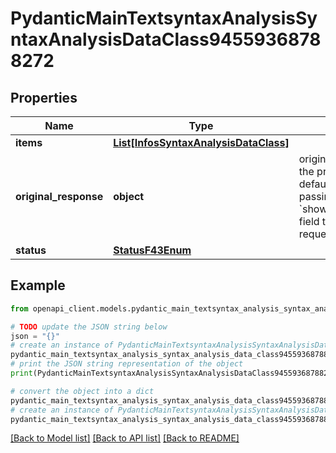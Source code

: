 # PydanticMainTextsyntaxAnalysisSyntaxAnalysisDataClass94559368788272


## Properties

Name | Type | Description | Notes
------------ | ------------- | ------------- | -------------
**items** | [**List[InfosSyntaxAnalysisDataClass]**](InfosSyntaxAnalysisDataClass.md) |  | [optional] 
**original_response** | **object** | original response sent by the provider, hidden by default, show it by passing the &#x60;show_original_response&#x60; field to &#x60;true&#x60; in your request | [optional] 
**status** | [**StatusF43Enum**](StatusF43Enum.md) |  | 

## Example

```python
from openapi_client.models.pydantic_main_textsyntax_analysis_syntax_analysis_data_class94559368788272 import PydanticMainTextsyntaxAnalysisSyntaxAnalysisDataClass94559368788272

# TODO update the JSON string below
json = "{}"
# create an instance of PydanticMainTextsyntaxAnalysisSyntaxAnalysisDataClass94559368788272 from a JSON string
pydantic_main_textsyntax_analysis_syntax_analysis_data_class94559368788272_instance = PydanticMainTextsyntaxAnalysisSyntaxAnalysisDataClass94559368788272.from_json(json)
# print the JSON string representation of the object
print(PydanticMainTextsyntaxAnalysisSyntaxAnalysisDataClass94559368788272.to_json())

# convert the object into a dict
pydantic_main_textsyntax_analysis_syntax_analysis_data_class94559368788272_dict = pydantic_main_textsyntax_analysis_syntax_analysis_data_class94559368788272_instance.to_dict()
# create an instance of PydanticMainTextsyntaxAnalysisSyntaxAnalysisDataClass94559368788272 from a dict
pydantic_main_textsyntax_analysis_syntax_analysis_data_class94559368788272_form_dict = pydantic_main_textsyntax_analysis_syntax_analysis_data_class94559368788272.from_dict(pydantic_main_textsyntax_analysis_syntax_analysis_data_class94559368788272_dict)
```
[[Back to Model list]](../README.md#documentation-for-models) [[Back to API list]](../README.md#documentation-for-api-endpoints) [[Back to README]](../README.md)


